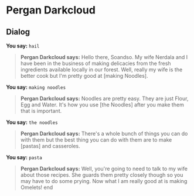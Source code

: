 # Pergan Darkcloud


## Dialog

**You say:** `hail`



>**Pergan Darkcloud says:** Hello there, Soandso. My wife Nerdala and I have been in the business of making delicacies from the fresh ingredients available locally in our forest. Well, really my wife is the better cook but I'm pretty good at [making Noodles].

**You say:** `making noodles`



>**Pergan Darkcloud says:** Noodles are pretty easy. They are just Flour, Egg and Water. It's how you use [the Noodles] after you make them that is important.

**You say:** `the noodles`



>**Pergan Darkcloud says:** There's a whole bunch of things you can do with them but the best thing you can do with them are to make [pastas] and casseroles.

**You say:** `pasta`



>**Pergan Darkcloud says:** Well, you're going to need to talk to my wife about those recipes. She guards them pretty closely though so you may have to do some prying. Now what I am really good at is making Omelets!
end